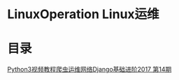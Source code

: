# LinuxOperation Linux运维  
# 目录

[Python3视频教程爬虫运维网络Django基础进阶2017 第14期](./docs/Python-S14/Python-S14.md)


